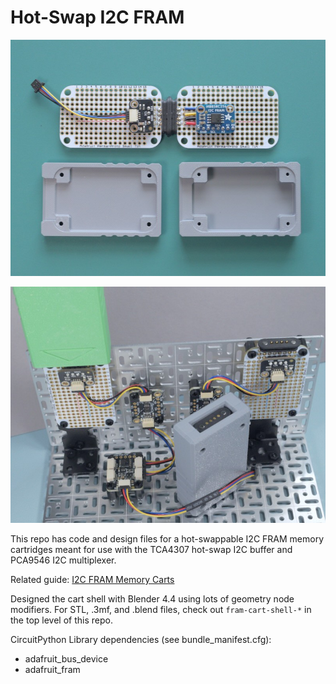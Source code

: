 <!-- SPDX-License-Identifier: MIT -->
<!-- SPDX-FileCopyrightText: Copyright 2025 Sam Blenny -->
# Hot-Swap I2C FRAM

![shell interiors](shell-interiors.jpeg)

![base-with-carts](base-with-carts.jpeg)

This repo has code and design files for a hot-swappable I2C FRAM memory
cartridges meant for use with the TCA4307 hot-swap I2C buffer and PCA9546 I2C
multiplexer.

Related guide:
[I2C FRAM Memory Carts](https://adafruit-playground.com/u/SamBlenny/pages/i2c-fram-memory-carts)

Designed the cart shell with Blender 4.4 using lots of geometry node modifiers.
For STL, .3mf, and .blend files, check out `fram-cart-shell-*` in the top level
of this repo.

CircuitPython Library dependencies (see bundle_manifest.cfg):
- adafruit_bus_device
- adafruit_fram


